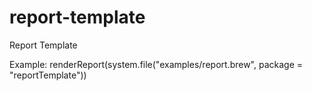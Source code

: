 report-template
===============

Report Template

Example:
    renderReport(system.file("examples/report.brew", package = "reportTemplate"))
